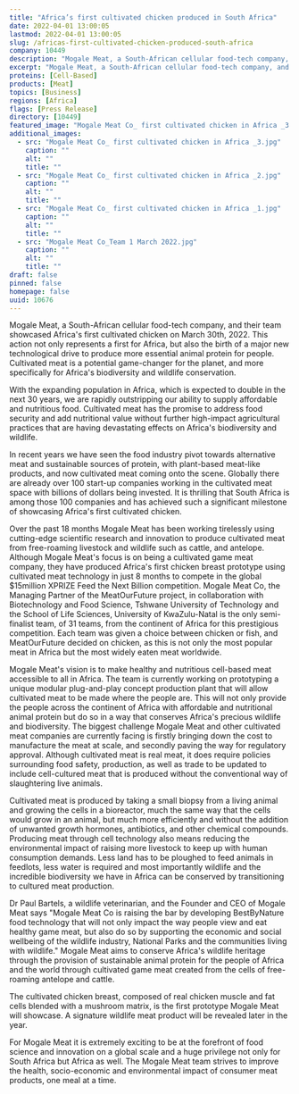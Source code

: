 ```yaml
---
title: "Africa’s first cultivated chicken produced in South Africa"
date: 2022-04-01 13:00:05
lastmod: 2022-04-01 13:00:05
slug: /africas-first-cultivated-chicken-produced-south-africa
company: 10449
description: "Mogale Meat, a South-African cellular food-tech company, and their team showcased Africa’s first cultivated chicken on March 30th, 2022. This action not only represents a first for Africa, but also the birth of a major new technological drive to produce more essential animal protein for people. Cultivated meat is a potential game-changer for the planet, and more specifically for Africa’s biodiversity and wildlife conservation."
excerpt: "Mogale Meat, a South-African cellular food-tech company, and their team showcased Africa’s first cultivated chicken on March 30th, 2022. This action not only represents a first for Africa, but also the birth of a major new technological drive to produce more essential animal protein for people. Cultivated meat is a potential game-changer for the planet, and more specifically for Africa’s biodiversity and wildlife conservation."
proteins: [Cell-Based]
products: [Meat]
topics: [Business]
regions: [Africa]
flags: [Press Release]
directory: [10449]
featured_image: "Mogale Meat Co_ first cultivated chicken in Africa _3.jpg"
additional_images:
  - src: "Mogale Meat Co_ first cultivated chicken in Africa _3.jpg"
    caption: ""
    alt: ""
    title: ""
  - src: "Mogale Meat Co_ first cultivated chicken in Africa _2.jpg"
    caption: ""
    alt: ""
    title: ""
  - src: "Mogale Meat Co_ first cultivated chicken in Africa _1.jpg"
    caption: ""
    alt: ""
    title: ""
  - src: "Mogale Meat Co_Team 1 March 2022.jpg"
    caption: ""
    alt: ""
    title: ""
draft: false
pinned: false
homepage: false
uuid: 10676
---
```

Mogale Meat, a South-African cellular food-tech company, and their team
showcased Africa's first cultivated chicken on March 30th, 2022. This
action not only represents a first for Africa, but also the birth of a
major new technological drive to produce more essential animal protein
for people. Cultivated meat is a potential game-changer for the planet,
and more specifically for Africa's biodiversity and wildlife
conservation.

With the expanding population in Africa, which is expected to double in
the next 30 years, we are rapidly outstripping our ability to supply
affordable and nutritious food. Cultivated meat has the promise to
address food security and add nutritional value without further
high-impact agricultural practices that are having devastating effects
on Africa's biodiversity and wildlife.

In recent years we have seen the food industry pivot towards alternative
meat and sustainable sources of protein, with plant-based meat-like
products, and now cultivated meat coming onto the scene. Globally there
are already over 100 start-up companies working in the cultivated meat
space with billions of dollars being invested. It is thrilling that
South Africa is among those 100 companies and has achieved such a
significant milestone of showcasing Africa's first cultivated chicken.

Over the past 18 months Mogale Meat has been working tirelessly using
cutting-edge scientific research and innovation to produce cultivated
meat from free-roaming livestock and wildlife such as cattle, and
antelope. Although Mogale Meat's focus is on being a cultivated game
meat company, they have produced Africa's first chicken breast prototype
using cultivated meat technology in just 8 months to compete in the
global \$15million XPRIZE Feed the Next Billion competition. Mogale Meat
Co, the Managing Partner of the MeatOurFuture project, in collaboration
with Biotechnology and Food Science, Tshwane University of Technology
and the School of Life Sciences, University of KwaZulu-Natal is the only
semi-finalist team, of 31 teams, from the continent of Africa for this
prestigious competition. Each team was given a choice between chicken or
fish, and MeatOurFuture decided on chicken, as this is not only the most
popular meat in Africa but the most widely eaten meat worldwide.

Mogale Meat's vision is to make healthy and nutritious cell-based meat
accessible to all in Africa. The team is currently working on
prototyping a unique modular plug-and-play concept production plant that
will allow cultivated meat to be made where the people are. This will
not only provide the people across the continent of Africa with
affordable and nutritional animal protein but do so in a way that
conserves Africa's precious wildlife and biodiversity. The biggest
challenge Mogale Meat and other cultivated meat companies are currently
facing is firstly bringing down the cost to manufacture the meat at
scale, and secondly paving the way for regulatory approval. Although
cultivated meat is real meat, it does require policies surrounding food
safety, production, as well as trade to be updated to include
cell-cultured meat that is produced without the conventional way of
slaughtering live animals.

Cultivated meat is produced by taking a small biopsy from a living
animal and growing the cells in a bioreactor, much the same way that the
cells would grow in an animal, but much more efficiently and without the
addition of unwanted growth hormones, antibiotics, and other chemical
compounds. Producing meat through cell technology also means reducing
the environmental impact of raising more livestock to keep up with human
consumption demands. Less land has to be ploughed to feed animals in
feedlots, less water is required and most importantly wildlife and the
incredible biodiversity we have in Africa can be conserved by
transitioning to cultured meat production.

Dr Paul Bartels, a wildlife veterinarian, and the Founder and CEO of
Mogale Meat says "Mogale Meat Co is raising the bar by developing
BestByNature food technology that will not only impact the way people
view and eat healthy game meat, but also do so by supporting the
economic and social wellbeing of the wildlife industry, National Parks
and the communities living with wildlife." Mogale Meat aims to conserve
Africa's wildlife heritage through the provision of sustainable animal
protein for the people of Africa and the world through cultivated game
meat created from the cells of free-roaming antelope and cattle.

The cultivated chicken breast, composed of real chicken muscle and fat
cells blended with a mushroom matrix, is the first prototype Mogale Meat
will showcase. A signature wildlife meat product will be revealed later
in the year.

For Mogale Meat it is extremely exciting to be at the forefront of food
science and innovation on a global scale and a huge privilege not only
for South Africa but Africa as well. The Mogale Meat team strives to
improve the health, socio-economic and environmental impact of consumer
meat products, one meal at a time.

